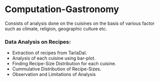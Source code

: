 # Computation-Gastronomy
Consists of analysis done on the cuisines on the basis of various factor such as climate, religion, geographic culture etc.
### Data Analysis on Recipes:
* Extraction of recipes from TarlaDal.
* Analysis of each cuisine using bar-plot.
* Finding Recipe-Size Distribution for each cuisine.
* Cummulative Distribution of Recipe-Sizes.
* Observation and Limitations of Analysis
